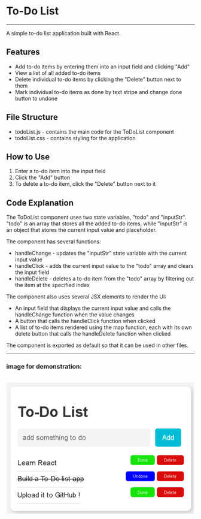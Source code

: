 <h1>To-Do List</h1>
<hr/>
<p>A simple to-do list application built with React.</p>
<h2>Features</h2>
<ul>
  <li>Add to-do items by entering them into an input field and clicking "Add"</li>
  <li>View a list of all added to-do items</li>
  <li>Delete individual to-do items by clicking the "Delete" button next to them</li>
  <li>Mark individual to-do items as done by text stripe and change done button to undone</li>
</ul>
<h2>File Structure</h2>
<ul>
  <li>todoList.js - contains the main code for the ToDoList component</li>
  <li>todoList.css - contains styling for the application</li>
</ul>
<h2>How to Use</h2>
<ol>
  <li>Enter a to-do item into the input field</li>
  <li>Click the "Add" button</li>
  <li>To delete a to-do item, click the "Delete" button next to it</li>
</ol>
<h2>Code Explanation</h2>
<p>The ToDoList component uses two state variables, "todo" and "inputStr". "todo" is an array that stores all the added to-do items, while "inputStr" is an object that stores the current input value and placeholder.</p>
<p>The component has several functions:</p>
<ul>
  <li>handleChange - updates the "inputStr" state variable with the current input value</li>
  <li>handleClick - adds the current input value to the "todo" array and clears the input field</li>
  <li>handleDelete - deletes a to-do item from the "todo" array by filtering out the item at the specified index</li>
</ul>
<p>The component also uses several JSX elements to render the UI:</p>
<ul>
  <li>An input field that displays the current input value and calls the handleChange function when the value changes</li>
  <li>A button that calls the handleClick function when clicked</li>
  <li>A list of to-do items rendered using the map function, each with its own delete button that calls the handleDelete function when clicked</li>
</ul>
<p>The component is exported as default so that it can be used in other files.</p>
<hr/>
<h3>image for demonstration:</h3>
<br/>
<img height="350px" src="my-app\public\ToDoListExample.png"></img>
